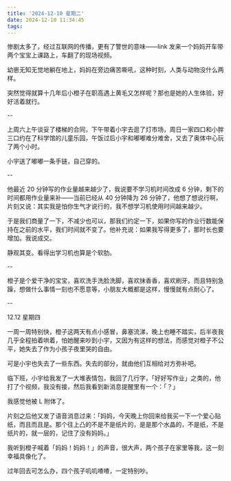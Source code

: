 ```yaml
---
title: '2024-12-10 星期二'
date: 2024-12-10 11:34:45
tags:
---
```


惨剧太多了，经过互联网的传播，更有了警世的意味——link 发来一个妈妈开车带两个宝宝上课路上，车翻了的现场视频。

幼崽无知无觉地躺在地上，妈妈在旁边痛苦嘶吼，这种时刻，人类与动物没什么两样。

突然觉得就算十几年后小橙子在职高遇上黄毛又怎样呢？那也是她的人生体验，好好活着就行。

--

上周六上午谈妥了楼梯的合同，下午带着小宇去逛了灯市场，周日一家四口和小胖三口约在了科学馆的儿童乐园，午饭过后小宇和嘟嘟难分难舍，又去了奥体中心玩了两个小时。

小宇送了嘟嘟一条手链，自己穿的。

--

他最近 20 分钟写的作业量越来越少了，我说要不学习机时间改成 6 分钟，剩下的时间都用作业量来补——当前已经从 40 分钟降为 26 分钟了，他想了想说行啊，片刻又说：其实我是怕你生气才说行的，我不想学习机使用时间越来越少。

于是我们商量了一下，不减少也可以，那我们约定一下，如果你写的作业行数能保持在之前的水平，我们时间就不变了。他补充说：如果我写得更多了，那时长也要增加。我说成交。

静观其变。看得出学习机也算是个软肋。

--

橙子是个爱干净的宝宝，喜欢洗手洗脸洗脚，喜欢抹香香，喜欢刷牙。而且特别急躁，想做什么事情一刻也不愿意等，小朋友大概都是这样，慢慢就有点耐心了。

--

12.12 星期四

一周一周特别快，橙子这两天有点小感冒，鼻塞流涕，晚上也睡不踏实，后半夜我几乎全程拍着哄着，怕她醒来吵到小宇，又因为有这样的想法，而感觉对橙子不公平，她失去了作为小孩子夜里哭的自由。

可是小宇也失去了一些东西。失去的部分，就由他们互相给对方弥补吧。

临下班，小宇给我发了一大堆表情包，我回了几行字，「好好写作业」之类的，他打了个视频，我没有接，然后我看到新消息提醒里有一个：「？」

我感觉他被 L 附体了。

片刻之后他又发了语音消息过来：「妈妈，今天晚上你回来给我买一下一个爱心贴纸，而且而且是。那个往上凸的不是不是纸片的，是是那个水晶的，不是纸，不是纸片的，就一层的，记住了没有妈妈。」

我听到橙子喊着「妈妈！妈妈！」的声音，很大声，两个孩子在家里等我，这一刻幸福具像化了。

过年回去可怎么办，四个孩子叽叽喳喳，一定特别吵。


